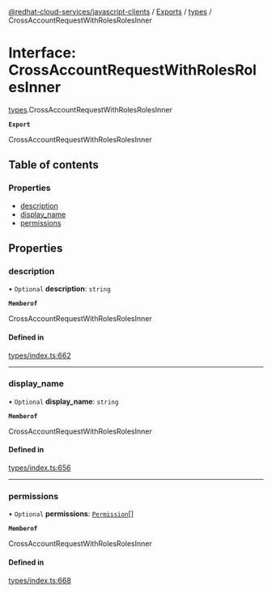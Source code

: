 [@redhat-cloud-services/javascript-clients](../README.md) / [Exports](../modules.md) / [types](../modules/types.md) / CrossAccountRequestWithRolesRolesInner

# Interface: CrossAccountRequestWithRolesRolesInner

[types](../modules/types.md).CrossAccountRequestWithRolesRolesInner

**`Export`**

CrossAccountRequestWithRolesRolesInner

## Table of contents

### Properties

- [description](types.CrossAccountRequestWithRolesRolesInner.md#description)
- [display\_name](types.CrossAccountRequestWithRolesRolesInner.md#display_name)
- [permissions](types.CrossAccountRequestWithRolesRolesInner.md#permissions)

## Properties

### description

• `Optional` **description**: `string`

**`Memberof`**

CrossAccountRequestWithRolesRolesInner

#### Defined in

[types/index.ts:662](https://github.com/RedHatInsights/javascript-clients/blob/main/packages/rbac/types/index.ts#L662)

___

### display\_name

• `Optional` **display\_name**: `string`

**`Memberof`**

CrossAccountRequestWithRolesRolesInner

#### Defined in

[types/index.ts:656](https://github.com/RedHatInsights/javascript-clients/blob/main/packages/rbac/types/index.ts#L656)

___

### permissions

• `Optional` **permissions**: [`Permission`](types.Permission.md)[]

**`Memberof`**

CrossAccountRequestWithRolesRolesInner

#### Defined in

[types/index.ts:668](https://github.com/RedHatInsights/javascript-clients/blob/main/packages/rbac/types/index.ts#L668)
